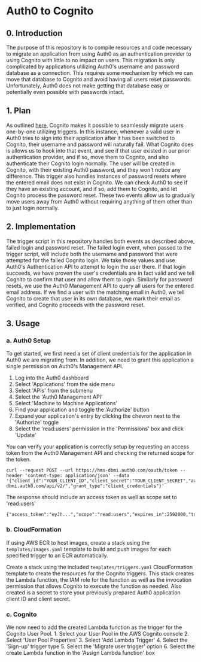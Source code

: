 # Auth0 to Cognito

## 0. Introduction

The purpose of this repository is to compile resources and code necessary to migrate an application from using Auth0 as an authentication provider to using Cognito with little to no impact on users. This migration is only complicated by applications utilizing Auth0's username and password database as a connection. This requires some mechanism by which we can move that database to Cognito and avoid having all users reset passwords. Unfortunately, Auth0 does not make getting that database easy or potentially even possible with passwords intact.

## 1. Plan

As outlined [here](https://docs.aws.amazon.com/cognito/latest/developerguide/cognito-user-pools-import-using-lambda.html), Cognito makes it possible to seamlessly migrate users one-by-one utilizing triggers. In this instance, whenever a valid user in Auth0 tries to sign into their application after it has been switched to Cognito, their username and password will naturally fail. What Cognito does is allows us to hook into that event, and see if that user existed in our prior authentication provider, and if so, move them to Cognito, and also authenticate their Cognito login normally. The user will be created in Cognito, with their existing Auth0 password, and they won't notice any difference. This trigger also handles instances of password resets where the entered email does not exist in Cognito. We can check Auth0 to see if they have an existing account, and if so, add them to Cognito, and let Cognito process the password reset. These two events allow us to gradually move users away from Auth0 without requiring anything of them other than to just login normally.

## 2. Implementation

The trigger script in this repository handles both events as described above, failed login and password reset. The failed login event, when passed to the trigger script, will include both the username and password that were attempted for the failed Cognito login. We take those values and use Auth0's Authentication API to attempt to login the user there. If that login succeeds, we have proven the user's credentials are in fact valid and we tell Cognito to confirm that user and allow them to login. Similarly for password resets, we use the Auth0 Management API to query all users for the entered email address. If we find a user with the matching email in Auth0, we tell Cognito to create that user in its own database, we mark their email as verified, and Cognito proceeds with the password reset.

## 3. Usage

### a. Auth0 Setup ###

To get started, we first need a set of client credentials for the application in Auth0 we are migrating from. In addition, we need to grant this application a single permission on Auth0's Management API.

1. Log into the Auth0 dashboard
2. Select 'Applications' from the side menu
3. Select 'APIs' from the submenu
4. Select the 'Auth0 Management API'
5. Select 'Machine to Machine Applications'
6. Find your application and toggle the 'Authorize' button
7. Expand your application's entry by clicking the chevron next to the 'Authorize' toggle
8. Select the 'read:users' permission in the 'Permissions' box and click 'Update'

You can verify your application is correctly setup by requesting an access token from the Auth0 Management API and checking the returned scope for the token.

```
curl --request POST --url https://hms-dbmi.auth0.com/oauth/token --header 'content-type: application/json' --data '{"client_id":"YOUR_CLIENT_ID","client_secret":"YOUR_CLIENT_SECRET","audience":"https://hms-dbmi.auth0.com/api/v2/","grant_type":"client_credentials"}'
```

The response should include an access token as well as scope set to 'read:users'

```
{"access_token":"eyJh...","scope":"read:users","expires_in":2592000,"token_type":"Bearer"}
```
### b. CloudFormation

If using AWS ECR to host images, create a stack using the `templates/images.yaml` template to build and push images for each specified trigger to an ECR automatically.

Create a stack using the included `templates/triggers.yaml` CloudFormation template to create the resources for the Cognito triggers. This stack creates the Lambda function, the IAM role for the function as well as the invocation permission that allows Cognito to execute the function as needed. Also created is a secret to store your previously prepared Auth0 application client ID and client secret.


### c. Cognito

We now need to add the created Lambda function as the trigger for the Cognito User Pool.
    1. Select your User Pool in the AWS Cognito console
    2. Select 'User Pool Properties'
    3. Select 'Add Lambda Trigger'
    4. Select the 'Sign-up' trigger type
    5. Select the 'Migrate user trigger' option
    6. Select the create Lambda function in the 'Assign Lambda function' box
